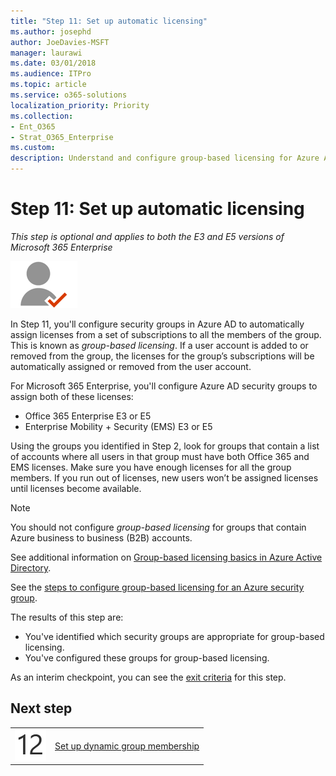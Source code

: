 ```yaml
---
title: "Step 11: Set up automatic licensing"
ms.author: josephd
author: JoeDavies-MSFT
manager: laurawi
ms.date: 03/01/2018
ms.audience: ITPro
ms.topic: article
ms.service: o365-solutions
localization_priority: Priority
ms.collection: 
- Ent_O365
- Strat_O365_Enterprise
ms.custom:
description: Understand and configure group-based licensing for Azure AD groups.
---
```


# Step 11: Set up automatic licensing

*This step is optional and applies to both the E3 and E5 versions of Microsoft 365 Enterprise*

![](./media/deploy-foundation-infrastructure/identity_icon-small.png)

In Step 11, you'll configure security groups in Azure AD to automatically assign licenses from a set of subscriptions to all the members of the group. This is known as *group-based licensing*. If a user account is added to or removed from the group, the licenses for the group’s subscriptions will be automatically assigned or removed from the user account.

For Microsoft 365 Enterprise, you'll configure Azure AD security groups to assign both of these licenses:

- Office 365 Enterprise E3 or E5
- Enterprise Mobility + Security (EMS) E3 or E5

Using the groups you identified in Step 2, look for groups that contain a list of accounts where all users in that group must have both Office 365 and EMS licenses. Make sure you have enough licenses for all the group members. If you run out of licenses, new users won’t be assigned licenses until licenses become available.

>[!Note]
>You should not configure *group-based licensing* for groups that contain Azure business to business (B2B) accounts.
>

See additional information on [Group-based licensing basics in Azure Active Directory](https://docs.microsoft.com/azure/active-directory/active-directory-licensing-whatis-azure-portal).

See the [steps to configure group-based licensing for an Azure security group](https://docs.microsoft.com/azure/active-directory/active-directory-licensing-group-assignment-azure-portal).

The results of this step are:

- You've identified which security groups are appropriate for group-based licensing.
- You've configured these groups for group-based licensing.

As an interim checkpoint, you can see the [exit criteria](identity-exit-criteria.md#crit-identity-step11) for this step.

## Next step

|||
|:-------|:-----|
|![](./media/stepnumbers/Step12.png)| [Set up dynamic group membership](identity-automatic-group-membership.md) |

